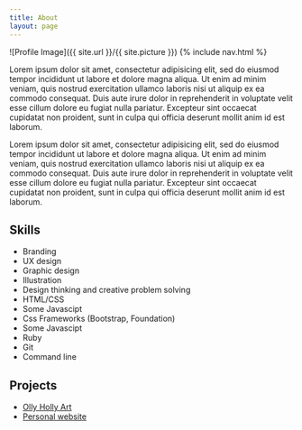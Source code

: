 ```yaml
---
title: About
layout: page
---
```

![Profile Image]({{ site.url }}/{{ site.picture }})
{% include nav.html %}

<p>Lorem ipsum dolor sit amet, consectetur adipisicing elit, sed do eiusmod
tempor incididunt ut labore et dolore magna aliqua. Ut enim ad minim veniam,
quis nostrud exercitation ullamco laboris nisi ut aliquip ex ea commodo
consequat. Duis aute irure dolor in reprehenderit in voluptate velit esse
cillum dolore eu fugiat nulla pariatur. Excepteur sint occaecat cupidatat non
proident, sunt in culpa qui officia deserunt mollit anim id est laborum.</p>

<p>Lorem ipsum dolor sit amet, consectetur adipisicing elit, sed do eiusmod
tempor incididunt ut labore et dolore magna aliqua. Ut enim ad minim veniam,
quis nostrud exercitation ullamco laboris nisi ut aliquip ex ea commodo
consequat. Duis aute irure dolor in reprehenderit in voluptate velit esse
cillum dolore eu fugiat nulla pariatur. Excepteur sint occaecat cupidatat non
proident, sunt in culpa qui officia deserunt mollit anim id est laborum.</p>

<h2>Skills</h2>

<ul class="skill-list">
	<li>Branding</li>
  <li>UX design</li>
  <li>Graphic design</li>
  <li>Illustration</li>
  <li>Design thinking and creative problem solving</li>
  <li>HTML/CSS</li>
	<li>Some Javascipt</li>
	<li>Css Frameworks (Bootstrap, Foundation)</li>
  <li>Some Javascipt</li>
	<li>Ruby</li>
	<li>Git</li>
  <li>Command line</li>
</ul>

<h2>Projects</h2>

<ul>
	<li><a href="https://www.instagram.com/ollyholly_art/">Olly Holly Art</a></li>
	<li><a href="http://heloholo.com">Personal website</a></li>
</ul>
